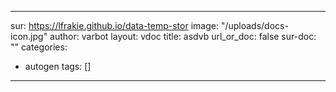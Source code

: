 
---
sur: https://lfrakie.github.io/data-temp-stor
image: "/uploads/docs-icon.jpg"
author: varbot
layout: vdoc
title: asdvb
url_or_doc: false
sur-doc: ""
categories:
- autogen
tags: []

---
